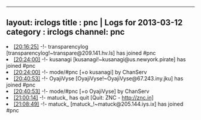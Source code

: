 
---
layout: irclogs
title : pnc | Logs for 2013-03-12
category : irclogs
channel: pnc
---
<li class="logitem"><a href="#20:16:25" name="20:16:25" class="time">[20:16:25]</a> -!- <span class="join">transparencylog</span> [transparencylog!~transpare@209.141.hv.ls] has joined #pnc </li>
<li class="logitem"><a href="#20:24:00" name="20:24:00" class="time">[20:24:00]</a> -!- <span class="join">kusanagi</span> [kusanagi!~kusanagi@us.newyork.pirate] has joined #pnc </li>
<li class="logitem"><a href="#20:24:00" name="20:24:00" class="time">[20:24:00]</a> -!- mode/<span class="mode">#pnc</span> [+o kusanagi] by ChanServ </li>
<li class="logitem"><a href="#20:40:53" name="20:40:53" class="time">[20:40:53]</a> -!- <span class="join">OyajiVyse</span> [OyajiVyse!~OyajiVyse@67.243.iny.jku] has joined #pnc </li>
<li class="logitem"><a href="#20:40:53" name="20:40:53" class="time">[20:40:53]</a> -!- mode/<span class="mode">#pnc</span> [+o OyajiVyse] by ChanServ </li>
<li class="logitem"><a href="#21:00:14" name="21:00:14" class="time">[21:00:14]</a> -!- <span class="quit">matuck_</span> has quit [Quit: ZNC - <a href="http://znc.in]" target="_blank">http://znc.in]</a> </li>
<li class="logitem"><a href="#21:08:49" name="21:08:49" class="time">[21:08:49]</a> -!- <span class="join">matuck_</span> [matuck_!~matuck@205.144.iys.ix] has joined #pnc </li>


